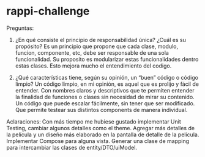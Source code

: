 # rappi-challenge

Preguntas:

1. ¿En qué consiste el principio de responsabilidad única? ¿Cuál es su propósito?
Es un principio que propone que cada clase, modulo, funcion, componente, etc, debe ser responsable de una sola funcionalidad. Su proposito es modularizar estas funcionalidades dentro estas clases. Esto mejora mucho el entendimiento del codigo.

2. ¿Qué características tiene, según su opinión, un “buen” código o código limpio? 
Un código limpio, en mi opinión, es aquel que es prolijo y fácil de entender. Con nombres claros y descriptivos que te permiten entender la finalidad de funciones o clases sin necesidad de mirar su contenido. Un código que puede escalar fácilmente, sin tener que ser modificado. Que permite testear sus distintos components de manera individual.

Aclaraciones:
Con más tiempo me hubiese gustado implementar Unit Testing, cambiar algunos detalles como el theme. Agregar más detalles de la película y un diseño más elaborado en la pantalla de detalle de la película. Implementar Compose para alguna vista. Generar una clase de mapping para intercambiar las clases de entity/DTO/uiModel.
